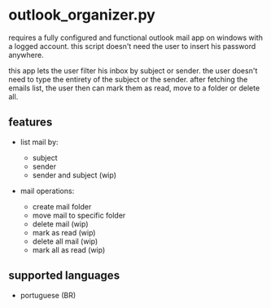 # outlook_organizer.py
requires a fully configured and functional outlook mail app on windows with a logged account. this script doesn't need the user to insert his password anywhere.

this app lets the user filter his inbox by subject or sender. the user doesn't need to type the entirety of the subject or the sender.
after fetching the emails list, the user then can mark them as read, move to a folder or delete all.

## features
- list mail by:
    - subject
    - sender
    - sender and subject (wip)

- mail operations:
    - create mail folder
    - move mail to specific folder
    - delete mail (wip)
    - mark as read (wip)
    - delete all mail (wip)
    - mark all as read (wip)

## supported languages
- portuguese (BR)
